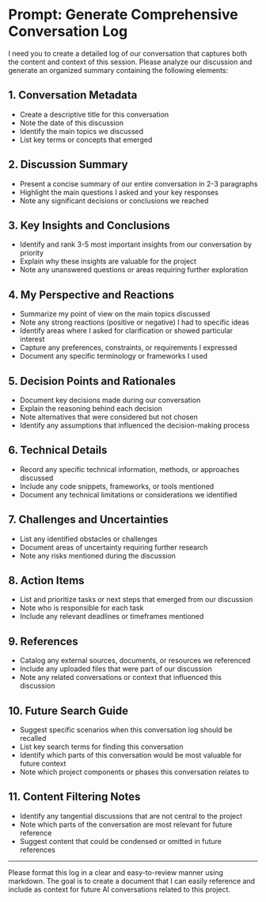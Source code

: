 # Prompt: Generate Comprehensive Conversation Log

I need you to create a detailed log of our conversation that captures both the content and context of this session. Please analyze our discussion and generate an organized summary containing the following elements:

## 1. Conversation Metadata

- Create a descriptive title for this conversation
- Note the date of this discussion
- Identify the main topics we discussed
- List key terms or concepts that emerged

## 2. Discussion Summary

- Present a concise summary of our entire conversation in 2-3 paragraphs
- Highlight the main questions I asked and your key responses
- Note any significant decisions or conclusions we reached

## 3. Key Insights and Conclusions

- Identify and rank 3-5 most important insights from our conversation by priority
- Explain why these insights are valuable for the project
- Note any unanswered questions or areas requiring further exploration

## 4. My Perspective and Reactions

- Summarize my point of view on the main topics discussed
- Note any strong reactions (positive or negative) I had to specific ideas
- Identify areas where I asked for clarification or showed particular interest
- Capture any preferences, constraints, or requirements I expressed
- Document any specific terminology or frameworks I used

## 5. Decision Points and Rationales

- Document key decisions made during our conversation
- Explain the reasoning behind each decision
- Note alternatives that were considered but not chosen
- Identify any assumptions that influenced the decision-making process

## 6. Technical Details

- Record any specific technical information, methods, or approaches discussed
- Include any code snippets, frameworks, or tools mentioned
- Document any technical limitations or considerations we identified

## 7. Challenges and Uncertainties

- List any identified obstacles or challenges
- Document areas of uncertainty requiring further research
- Note any risks mentioned during the discussion

## 8. Action Items

- List and prioritize tasks or next steps that emerged from our discussion
- Note who is responsible for each task
- Include any relevant deadlines or timeframes mentioned

## 9. References

- Catalog any external sources, documents, or resources we referenced
- Include any uploaded files that were part of our discussion
- Note any related conversations or context that influenced this discussion

## 10. Future Search Guide

- Suggest specific scenarios when this conversation log should be recalled
- List key search terms for finding this conversation
- Identify which parts of this conversation would be most valuable for future context
- Note which project components or phases this conversation relates to

## 11. Content Filtering Notes

- Identify any tangential discussions that are not central to the project
- Note which parts of the conversation are most relevant for future reference
- Suggest content that could be condensed or omitted in future references

---

Please format this log in a clear and easy-to-review manner using markdown. The goal is to create a document that I can easily reference and include as context for future AI conversations related to this project.